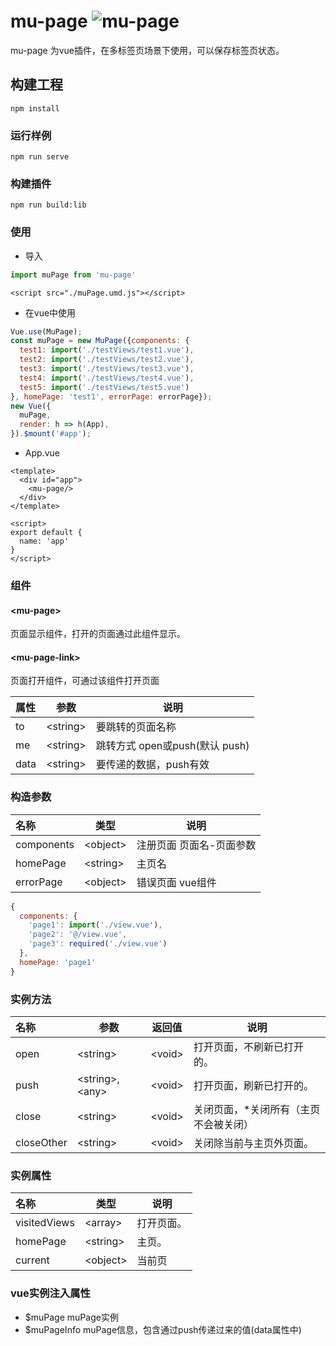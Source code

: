 # mu-page ![mu-page](https://s.gravatar.com/avatar/49900a7c5c029bbc47708f013dd7404c?s=80)
mu-page 为vue插件，在多标签页场景下使用，可以保存标签页状态。

## 构建工程
```
npm install
```

### 运行样例
```
npm run serve
```

### 构建插件
```
npm run build:lib
```

### 使用
* 导入
```javascript
import muPage from 'mu-page'
```
```
<script src="./muPage.umd.js"></script>
```

* 在vue中使用
``` javascript
Vue.use(MuPage);
const muPage = new MuPage({components: {
  test1: import('./testViews/test1.vue'),
  test2: import('./testViews/test2.vue'),
  test3: import('./testViews/test3.vue'),
  test4: import('./testViews/test4.vue'),
  test5: import('./testViews/test5.vue')
}, homePage: 'test1', errorPage: errorPage});
new Vue({
  muPage,
  render: h => h(App),
}).$mount('#app');
```

* App.vue
``` vue
<template>
  <div id="app">
    <mu-page/>
  </div>
</template>

<script>
export default {
  name: 'app'
}
</script>

```

### 组件

#### &lt;mu-page&gt;  
页面显示组件，打开的页面通过此组件显示。
#### &lt;mu-page-link&gt;  
页面打开组件，可通过该组件打开页面

| 属性 | 参数 | 说明 |
|:---|----|----| 
|to|&lt;string&gt;|要跳转的页面名称| 
|me|&lt;string&gt;|跳转方式 open或push(默认 push)| 
|data|&lt;string&gt;|要传递的数据，push有效| 

### 构造参数

| 名称 | 类型 | 说明 |
|:---|----|----|
|components|&lt;object&gt;|注册页面 页面名-页面参数|
|homePage|&lt;string&gt;|主页名|
|errorPage|&lt;object&gt;|错误页面 vue组件|
```javascript
{
  components: {
    'page1': import('./view.vue'),
    'page2': '@/view.vue',
    'page3': required('./view.vue')
  },
  homePage: 'page1'
}
```
### 实例方法

| 名称 | 参数 | 返回值 | 说明 |
|:---|----|----| ---- |
|open|&lt;string&gt;|&lt;void&gt;|打开页面，不刷新已打开的。|
|push|&lt;string&gt;, &lt;any&gt;|&lt;void&gt;|打开页面，刷新已打开的。|
|close|&lt;string&gt;|&lt;void&gt;|关闭页面，*关闭所有（主页不会被关闭）|
|closeOther|&lt;string&gt;|&lt;void&gt;|关闭除当前与主页外页面。|

### 实例属性

| 名称 | 类型 | 说明 |
|:---|----| ---- |
|visitedViews|&lt;array&gt;|打开页面。|
|homePage|&lt;string&gt;|主页。|
|current|&lt;object&gt;|当前页|

### vue实例注入属性

* $muPage muPage实例
* $muPageInfo muPage信息，包含通过push传递过来的值(data属性中)

